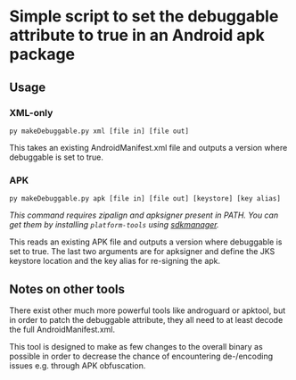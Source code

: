 # Simple script to set the debuggable attribute to true in an Android apk package

## Usage

### XML-only

`py makeDebuggable.py xml [file in] [file out]`

This takes an existing AndroidManifest.xml file and outputs a version where debuggable is set to true.

### APK

`py makeDebuggable.py apk [file in] [file out] [keystore] [key alias]`

_This command requires zipalign and apksigner present in PATH. You can get them by installing `platform-tools` using [sdkmanager](https://developer.android.com/studio/command-line/sdkmanager)._

This reads an existing APK file and outputs a version where debuggable is set to true. The last two arguments are for apksigner and define the JKS keystore location and the key alias for re-signing the apk.

## Notes on other tools

There exist other much more powerful tools like androguard or apktool, but in order to patch the debuggable attribute, they all need to at least decode the full AndroidManifest.xml.

This tool is designed to make as few changes to the overall binary as possible in order to decrease the chance of encountering de-/encoding issues e.g. through APK obfuscation.
